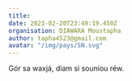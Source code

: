 ```yaml
---
title: 
date: 2023-02-20T23:49:19.450Z
organisation: DIAWARA Moustapha 
author: tapha4523@gmail.com
avatar: "/img/pays/SN.svg"
---
```


Gór sa waxjá, diam si souniou réw.